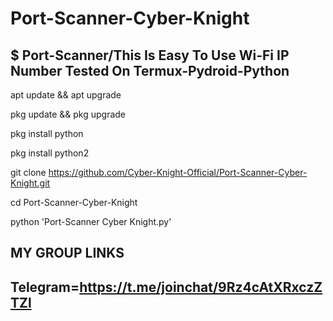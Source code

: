 # Port-Scanner-Cyber-Knight
$ Port-Scanner/This Is Easy To Use Wi-Fi IP Number Tested On Termux-Pydroid-Python
----------------------------------------------------------------------------------



apt update && apt upgrade

pkg update && pkg upgrade

pkg install python

pkg install python2

git clone https://github.com/Cyber-Knight-Official/Port-Scanner-Cyber-Knight.git

cd Port-Scanner-Cyber-Knight

python 'Port-Scanner Cyber Knight.py'

MY GROUP LINKS
----------------------------------------------------------------------------------
Telegram=https://t.me/joinchat/9Rz4cAtXRxczZTZl
----------------------------------------------------------------------------------
